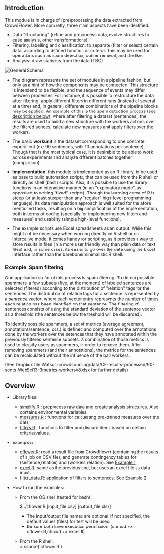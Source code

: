 ## Introduction 

This module is in charge of (pre)processing the data extracted from CrowdFlower. More concretly, three main aspects have been identified: 
- Data "structuring" (refine and preprocess data, evolve structures to ease analysis, other transformations)
- Filtering, labelling and classification: to separate (filter or select) certain data, according to defined function or criteria. This may be used for operations such as spam detection, outlier removal, and the like. 
- Analysis: draw statistics from the data (TBC)

![General Schema](http://dl.dropbox.com/u/32442030/watson-images/Diagram1.png)

- The diagram represents the set of modules in a pipeline fashion, but only as a hint of how the components may be connected. This structure is intendend to be flexible, and the sequence of events may differ between processes. For instance, it is possible to restructure the data after filtering, apply different filters in different runs (instead of several at a time) and, in general, differente combinations of the pipeline blocks may be applied. An example of this is the spam detection process (see [description below](https://github.com/laroyo/watsonc/tree/master/dataproc#example-spam-filtering)), where after filtering a dataset (sentences), the results are used to build a new structure with the workers actions over the filtered sences, calculate new measures and apply filters over the workers. 

- The basic **workunit** is the dataset corresponding to one concrete experiment (ex: 90 sentences, with 10 annotations per sentence). Though that is the most typical case, it is desirable to 
be able to work across experiments and analyze different batches together (comparison). 

- **Implementation**: this module is implemented as an R library, to be used as base to build automation scripts, that can be used from the R shell or directly as shell (bash) scripts. Also, it is possible to use the library functions in an interactive manner (in an "exploratory mode", as opposited to writing "fixed" scripts). Though the learning curve of R is steep (or at least steeper than any "regular" high-level programming language), its data manipulation approach is well suited for the afore mentioned tasks, resulting on a big simplification of the implementation, both in terms of coding (specially for implementing new filters and measures) and usability (simple high-level functions). 

- The example scripts use Excel spreadsheets as an output. While this might not be necessary when working directly on R shell or on intercative mode, it comes handy for scripting, as it provides a way to store results in files (in a more user friendly way than plain data or text files)  and, in some cases, its easier to go over the data using the Excel interface rather than the barebone/minimalistic R shell. 

### Example: Spam filtering

One application so far of this process is spam filtering. To detect possible spammers, a few subsets (five, at the moment) of labeled sentences are selected (filtered) according to the distribution of "relation" tags for the sentences. The distribution of relation tags for a sentence is represented by a *sentence vector*, where each vector entry represents the number of times each relation has been identified on that sentence. The filtering of sentences consists of using the standard deviation of the sentence vector as a threshold (the sentences below the treshold will be discarded). 

To identify possible spammers, a set of metrics (average agreement, annotations/sentence, cos.) is defined and computed over the annotations done by the workers over the setences that they have annotated within the previously filtered sentence subsets. A combination of those metrics is used to classify users as spammers, in order to remove them. After removing spammers (and their annotations), the metrics for the sentences can be recalculated without the influence of the bad workers. 

(See Dropbox file Watson-crowdsourcing/data/CF-results-processed/90-sents-WebSci13-3metrics-workersv8.xlsx for further details)


## Overview

* Library files: 
  * [simplify.R](https://github.com/laroyo/watsonc/blob/master/dataproc/simplify.R) : preprocess raw data and create analysis structures. Also contains environmental variables. 
  * [measures.R](https://github.com/laroyo/watsonc/blob/master/dataproc/measures.R) : functions for calculating pre-difined measures over the data. 
  * [filters.R](https://github.com/laroyo/watsonc/blob/master/dataproc/filters.R) : functions to filter and discard items based on certain criteria/values. 

* Examples: 
  *  [cflower.R](https://github.com/laroyo/watsonc/blob/master/dataproc/cflower.R):  read a result file from Crowdflower (containing the results of a job on CSV file), and generate contingency tables for (sentence,relation) and (workers,relation). See [Example 1](https://github.com/laroyo/watsonc/wiki/Example-1:-Transform-raw-data-and-apply-basic-measures)
  *  [excel.R](https://github.com/laroyo/watsonc/blob/master/dataproc/excel.R): same as the previous one, but uses an excel file as data input. 
  *  [filter_data.R](https://github.com/laroyo/watsonc/blob/master/dataproc/filter_data.R): application of filters to sentences. See [Example 2](https://github.com/laroyo/watsonc/wiki/Example-2:-Applying-filters)

* How to run the examples: 
  * From the OS shell (tested for bash): 

     $ ./cflower.R [input_file.csv] [output_file.xlsx] 
     
     * The input/output file names are optional. If not specified, the default values (files) for test will be used. 
     * Be sure both have execution permission. (chmod +x cflower.R,chmod +x excel.R)
  * From the R shell: <br/>
      &gt; source('cflower.R')
     
 

